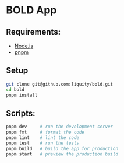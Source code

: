 # BOLD App

## Requirements:

- [Node.js](https://nodejs.org/)
- [pnpm](https://pnpm.io/)

## Setup

````sh
git clone git@github.com:liquity/bold.git
cd bold
pnpm install
````

## Scripts:

```sh
pnpm dev     # run the development server
pnpm fmt     # format the code
pnpm lint    # lint the code
pnpm test    # run the tests
pnpm build   # build the app for production
pnpm start   # preview the production build
````
